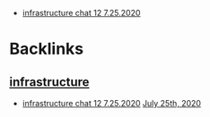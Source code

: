 - [infrastructure chat 12 7.25.2020](<infrastructure chat 12 7.25.2020.md>)

# Backlinks
## [infrastructure](<infrastructure.md>)
- [infrastructure chat 12 7.25.2020](<infrastructure chat 12 7.25.2020.md>) [July 25th, 2020](<July 25th, 2020.md>)

